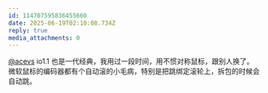 ```yaml
---
id: 114707595836455660
date: 2025-06-19T02:10:08.734Z
reply: true
media_attachments: 0
---
```


[@acevs](https://mastodon.social/@acevs) io1.1 也是一代经典，我用过一段时间，用不惯对称鼠标，跟别人换了。微软鼠标的编码器都有个自动滚的小毛病，特别是把跳绑定滚轮上，拆包的时候会自动跳。

